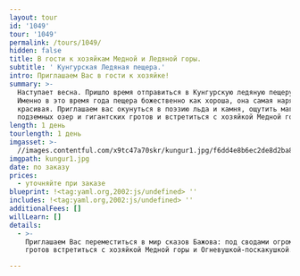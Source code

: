 ```yaml
---
layout: tour
id: '1049'
tour: '1049'
permalink: /tours/1049/
hidden: false
title: В гости к хозяйкам Медной и Ледяной горы.
subtitle: ' Кунгурская Ледяная пещера.'
intro: Приглашаем Вас в гости к хозяйке!
summary: >-
  Наступает весна. Пришло время отправиться в Кунгурскую ледяную пещеру пещеру.
  Именно в это время года пещера божественно как хороша, она самая нарядная и
  красивая. Приглашаем вас окунуться в поэзию льда и камня, ощутить магию
  подземных озер и гигантских гротов и встретиться с хозяйкой Медной горы!
length: 1 день
tourlength: 1 день
imgasset: >-
  //images.contentful.com/x9tc47a70skr/kungur1.jpg/f6dd4e8b6ec2de8d2ba8a6d4ab787d17/kungur1.jpg
imgpath: kungur1.jpg
date: по заказу
prices:
  - уточняйте при заказе
blueprint: !<tag:yaml.org,2002:js/undefined> ''
includes: !<tag:yaml.org,2002:js/undefined> ''
additionalFees: []
willLearn: []
details:
  - >-
    Приглашаем Вас переместиться в мир сказов Бажова: под сводами огромных
    гротов встретиться с хозяйкой Медной горы и Огневушкой-поскакушкой.

---
```

